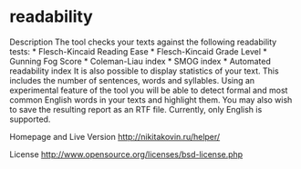 readability
===========
Description
    The tool checks your texts against the following readability tests:
	* Flesch-Kincaid Reading Ease
	* Flesch-Kincaid Grade Level
	* Gunning Fog Score
	* Coleman-Liau index
	* SMOG index
	* Automated readability index
	It is also possible to display statistics of your text. This includes the number of sentences, words and syllables. Using an experimental feature of the tool you will be able to detect formal and most common English words in your texts and highlight them. You may also wish to save the resulting report as an RTF file.
	Currently, only English is supported.
    
Homepage and Live Version
    http://nikitakovin.ru/helper/

License
    http://www.opensource.org/licenses/bsd-license.php
